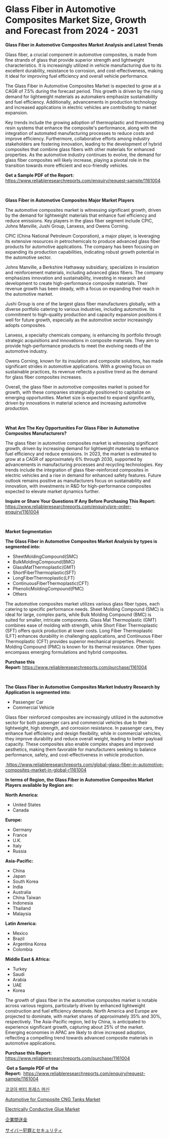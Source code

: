 <p><h1>Glass Fiber in Automotive Composites Market Size, Growth and Forecast from 2024 - 2031</h1></p><p><strong>Glass Fiber in Automotive Composites Market Analysis and Latest Trends</strong></p>
<p><p>Glass fiber, a crucial component in automotive composites, is made from fine strands of glass that provide superior strength and lightweight characteristics. It is increasingly utilized in vehicle manufacturing due to its excellent durability, resistance to corrosion, and cost-effectiveness, making it ideal for improving fuel efficiency and overall vehicle performance.</p><p>The Glass Fiber in Automotive Composites Market is expected to grow at a CAGR of 7.5% during the forecast period. This growth is driven by the rising demand for lightweight materials as automakers emphasize sustainability and fuel efficiency. Additionally, advancements in production technology and increased applications in electric vehicles are contributing to market expansion. </p><p>Key trends include the growing adoption of thermoplastic and thermosetting resin systems that enhance the composite's performance, along with the integration of automated manufacturing processes to reduce costs and improve efficiency. Furthermore, collaborative efforts among industry stakeholders are fostering innovation, leading to the development of hybrid composites that combine glass fibers with other materials for enhanced properties. As the automotive industry continues to evolve, the demand for glass fiber composites will likely increase, playing a pivotal role in the transition towards more efficient and eco-friendly vehicles.</p></p>
<p><strong>Get a Sample PDF of the Report:&nbsp;</strong> <a href="https://www.reliableresearchreports.com/enquiry/request-sample/1161004">https://www.reliableresearchreports.com/enquiry/request-sample/1161004</a></p>
<p>&nbsp;</p>
<p><strong>Glass Fiber in Automotive Composites Major Market Players</strong></p>
<p><p>The automotive composites market is witnessing significant growth, driven by the demand for lightweight materials that enhance fuel efficiency and reduce emissions. Key players in the glass fiber segment include CPIC, Johns Manville, Jushi Group, Lanxess, and Owens Corning.</p><p>CPIC (China National Petroleum Corporation), a major player, is leveraging its extensive resources in petrochemicals to produce advanced glass fiber products for automotive applications. The company has been focusing on expanding its production capabilities, indicating robust growth potential in the automotive sector.</p><p>Johns Manville, a Berkshire Hathaway subsidiary, specializes in insulation and reinforcement materials, including advanced glass fibers. The company emphasizes innovation and sustainability, investing in research and development to create high-performance composite materials. Their revenue growth has been steady, with a focus on expanding their reach in the automotive market.</p><p>Jushi Group is one of the largest glass fiber manufacturers globally, with a diverse portfolio catering to various industries, including automotive. Its commitment to high-quality production and capacity expansion positions it well for future growth, especially as the automotive sector increasingly adopts composites.</p><p>Lanxess, a specialty chemicals company, is enhancing its portfolio through strategic acquisitions and innovations in composite materials. They aim to provide high-performance products to meet the evolving needs of the automotive industry.</p><p>Owens Corning, known for its insulation and composite solutions, has made significant strides in automotive applications. With a growing focus on sustainable practices, its revenue reflects a positive trend as the demand for glass fiber composites increases.</p><p>Overall, the glass fiber in automotive composites market is poised for growth, with these companies strategically positioned to capitalize on emerging opportunities. Market size is expected to expand significantly, driven by innovations in material science and increasing automotive production.</p></p>
<p>&nbsp;</p>
<p><strong>What Are The Key Opportunities For Glass Fiber in Automotive Composites Manufacturers?</strong></p>
<p><p>The glass fiber in automotive composites market is witnessing significant growth, driven by increasing demand for lightweight materials to enhance fuel efficiency and reduce emissions. In 2023, the market is estimated to grow at a CAGR of approximately 6% through 2030, supported by advancements in manufacturing processes and recycling technologies. Key trends include the integration of glass fiber-reinforced composites in electric vehicles and a rise in demand for enhanced safety features. Future outlook remains positive as manufacturers focus on sustainability and innovation, with investments in R&D for high-performance composites expected to elevate market dynamics further.</p></p>
<p><strong>Inquire or Share Your Questions If Any Before Purchasing This Report:</strong> <a href="https://www.reliableresearchreports.com/enquiry/pre-order-enquiry/1161004">https://www.reliableresearchreports.com/enquiry/pre-order-enquiry/1161004</a></p>
<p>&nbsp;</p>
<p><strong>Market Segmentation</strong></p>
<p><strong>The Glass Fiber in Automotive Composites Market Analysis by types is segmented into:</strong></p>
<p><ul><li>SheetMoldingCompound(SMC)</li><li>BulkMoldingCompound(BMC)</li><li>GlassMatThermoplastic(GMT)</li><li>ShortFiberThermoplastic(SFT)</li><li>LongFiberThermoplastic(LFT)</li><li>ContinuousFiberThermoplastic(CFT)</li><li>PhenolicMoldingCompound(PMC)</li><li>Others</li></ul></p>
<p><p>The automotive composites market utilizes various glass fiber types, each catering to specific performance needs. Sheet Molding Compound (SMC) is ideal for large, complex parts, while Bulk Molding Compound (BMC) is suited for smaller, intricate components. Glass Mat Thermoplastic (GMT) combines ease of molding with strength, while Short Fiber Thermoplastic (SFT) offers quick production at lower costs. Long Fiber Thermoplastic (LFT) enhances durability in challenging applications, and Continuous Fiber Thermoplastic (CFT) provides superior mechanical properties. Phenolic Molding Compound (PMC) is known for its thermal resistance. Other types encompass emerging formulations and hybrid composites.</p></p>
<p><strong>Purchase this Report:&nbsp;</strong><a href="https://www.reliableresearchreports.com/purchase/1161004">https://www.reliableresearchreports.com/purchase/1161004</a></p>
<p>&nbsp;</p>
<p><strong>The Glass Fiber in Automotive Composites Market Industry Research by Application is segmented into:</strong></p>
<p><ul><li>Passenger Car</li><li>Commercial Vehicle</li></ul></p>
<p><p>Glass fiber reinforced composites are increasingly utilized in the automotive sector for both passenger cars and commercial vehicles due to their lightweight, high strength, and corrosion resistance. In passenger cars, they enhance fuel efficiency and design flexibility, while in commercial vehicles, they improve durability and reduce overall weight, leading to better payload capacity. These composites also enable complex shapes and improved aesthetics, making them favorable for manufacturers seeking to balance performance, safety, and cost-effectiveness in vehicle production.</p></p>
<p><a href="https://www.reliableresearchreports.com/global-glass-fiber-in-automotive-composites-market-in-global-r1161004">&nbsp;https://www.reliableresearchreports.com/global-glass-fiber-in-automotive-composites-market-in-global-r1161004</a></p>
<p><strong>In terms of Region, the Glass Fiber in Automotive Composites Market Players available by Region are:</strong></p>
<p>
    <p> <strong> North America: </strong>
        <ul>
            <li>United States</li>
            <li>Canada</li>
        </ul>
        </p> 
    <p> <strong> Europe: </strong>
        <ul>
            <li>Germany</li>
            <li>France</li>
            <li>U.K.</li>
            <li>Italy</li>
            <li>Russia</li>
        </ul>
        </p> 
    <p> <strong> Asia-Pacific: </strong>
        <ul>
            <li>China</li>
            <li>Japan</li>
            <li>South Korea</li>
            <li>India</li>
            <li>Australia</li>
            <li>China Taiwan</li>
            <li>Indonesia</li>
            <li>Thailand</li>
            <li>Malaysia</li>
        </ul>
        </p> 
    <p> <strong> Latin America: </strong>
        <ul>
            <li>Mexico</li>
            <li>Brazil</li>
            <li>Argentina Korea</li>
            <li>Colombia</li>
        </ul>
        </p> 
    <p> <strong> Middle East & Africa: </strong>
        <ul>
            <li>Turkey</li>
            <li>Saudi</li>
            <li>Arabia</li>
            <li>UAE</li>
            <li>Korea</li>
        </ul>
    </p>
    </p>
<p><p>The growth of glass fiber in the automotive composites market is notable across various regions, particularly driven by enhanced lightweight construction and fuel efficiency demands. North America and Europe are projected to dominate, with market shares of approximately 35% and 30%, respectively. The Asia-Pacific region, led by China, is anticipated to experience significant growth, capturing about 25% of the market. Emerging economies in APAC are likely to drive increased adoption, reflecting a compelling trend towards advanced composite materials in automotive applications.</p></p>
<p><strong>Purchase this Report: </strong><a href="https://www.reliableresearchreports.com/purchase/1161004">https://www.reliableresearchreports.com/purchase/1161004</a></p>
<p>&nbsp;<strong>Get a Sample PDF of the Report:&nbsp;&nbsp;</strong><a href="https://www.reliableresearchreports.com/enquiry/request-sample/1161004">https://www.reliableresearchreports.com/enquiry/request-sample/1161004</a></p>
<p><strong></strong></p>
<p><p><a href="https://medium.com/@borisfisher01/cocoa-butter-press-machine-market-%EC%9D%98-%EA%B8%80%EB%A1%9C%EB%B2%8C-%EC%8B%9C%EC%9E%A5-%EA%B0%9C%EC%9A%94%EB%8A%94-%EC%A0%84-%EC%84%B8%EA%B3%84-%EB%B0%8F-%EC%A3%BC%EC%9A%94-%EC%8B%9C%EC%9E%A5%EC%9D%98-%EC%82%B0%EC%97%85%EC%97%90-%EC%98%81%ED%96%A5%EC%9D%84-%EB%AF%B8%EC%B9%98%EB%8A%94-%EC%A3%BC%EC%9A%94-%ED%8A%B8%EB%A0%8C%EB%93%9C%EC%97%90-%EB%8C%80%ED%95%9C-%EB%8F%85%ED%8A%B9%ED%95%9C-%EA%B4%80%EC%A0%90%EC%9D%84-%EC%A0%9C%EA%B3%B5%ED%95%A9%EB%8B%88%EB%8B%A4-30bcb99a5746">코코아 버터 프레스 머신</a></p><p><a href="https://github.com/MarciaRunte/Market-Research-Report-List-1/blob/main/automotive-for-composite-cng-tanks-market.md">Automotive for Composite CNG Tanks Market</a></p><p><a href="https://issuu.com/reportprime-2/docs/electrically-conductive-glue-market_c89b21a7b33a61">Electrically Conductive Glue Market</a></p><p><a href="https://medium.com/@gusbarrows/b2b-money-transfer-market-%E3%81%AE%E3%82%B0%E3%83%AD%E3%83%BC%E3%83%90%E3%83%AB%E5%B8%82%E5%A0%B4%E6%A6%82%E8%A6%81%E3%81%AF-%E4%B8%96%E7%95%8C%E3%81%8A%E3%82%88%E3%81%B3%E4%B8%BB%E8%A6%81%E5%B8%82%E5%A0%B4%E3%81%AB%E3%81%8A%E3%81%91%E3%82%8B%E6%A5%AD%E7%95%8C%E3%81%AB%E5%BD%B1%E9%9F%BF%E3%82%92%E4%B8%8E%E3%81%88%E3%82%8B%E4%B8%BB%E8%A6%81%E3%81%AA%E3%83%88%E3%83%AC%E3%83%B3%E3%83%89%E3%81%AB%E3%81%A4%E3%81%84%E3%81%A6-%E7%8B%AC%E8%87%AA%E3%81%AE%E8%A6%96%E7%82%B9%E3%82%92%E6%8F%90%E4%BE%9B%E3%81%97%E3%81%BE%E3%81%99-2939c2094884">企業間送金</a></p><p><a href="https://medium.com/@gusbarrows/cybercrime-and-security-market-%E3%81%AE%E3%82%B0%E3%83%AD%E3%83%BC%E3%83%90%E3%83%AB%E5%B8%82%E5%A0%B4%E6%A6%82%E8%A6%81%E3%81%AF-%E4%B8%96%E7%95%8C%E3%81%8A%E3%82%88%E3%81%B3%E4%B8%BB%E8%A6%81%E5%B8%82%E5%A0%B4%E3%81%AB%E3%81%8A%E3%81%91%E3%82%8B%E6%A5%AD%E7%95%8C%E3%81%AB%E5%BD%B1%E9%9F%BF%E3%82%92%E4%B8%8E%E3%81%88%E3%82%8B%E4%B8%BB%E8%A6%81%E3%81%AA%E3%83%88%E3%83%AC%E3%83%B3%E3%83%89%E3%81%AB%E3%81%A4%E3%81%84%E3%81%A6-%E7%8B%AC%E8%87%AA%E3%81%AE%E8%A6%96%E7%82%B9%E3%82%92%E6%8F%90%E4%BE%9B%E3%81%97%E3%81%BE%E3%81%99-37e6c89edde2">サイバー犯罪とセキュリティ</a></p></p>